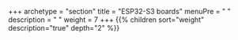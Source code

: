 +++
archetype = "section"
title = "ESP32-S3 boards"
menuPre = "<i class='fas fa-microchip'></i> "
description = " "
weight = 7
+++
{{% children sort="weight" description="true" depth="2" %}}
